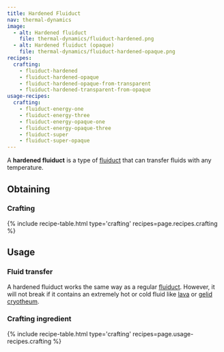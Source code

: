 ```yaml
---
title: Hardened Fluiduct
nav: thermal-dynamics
image:
  - alt: Hardened fluiduct
    file: thermal-dynamics/fluiduct-hardened.png
  - alt: Hardened fluiduct (opaque)
    file: thermal-dynamics/fluiduct-hardened-opaque.png
recipes:
  crafting:
    - fluiduct-hardened
    - fluiduct-hardened-opaque
    - fluiduct-hardened-opaque-from-transparent
    - fluiduct-hardened-transparent-from-opaque
usage-recipes:
  crafting:
    - fluiduct-energy-one
    - fluiduct-energy-three
    - fluiduct-energy-opaque-one
    - fluiduct-energy-opaque-three
    - fluiduct-super
    - fluiduct-super-opaque
---
```


A **hardened fluiduct** is a type of [fluiduct](/docs/fluiduct/) that can
transfer fluids with any temperature.


Obtaining
---------

### Crafting
{% include recipe-table.html type='crafting' recipes=page.recipes.crafting %}


Usage
-----

### Fluid transfer
A hardened fluiduct works the same way as a regular [fluiduct](/docs/fluiduct/).
However, it will not break if it contains an extremely hot or cold fluid like
[lava](https://minecraft.gamepedia.com/Lava) or [gelid
cryotheum](/docs/gelid-cryotheum/).

### Crafting ingredient
{% include recipe-table.html type='crafting' recipes=page.usage-recipes.crafting %}
